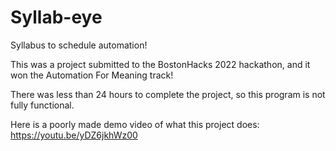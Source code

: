 # Syllab-eye
Syllabus to schedule automation!

This was a project submitted to the BostonHacks 2022 hackathon, and it won the Automation For Meaning track!

There was less than 24 hours to complete the project, so this program is not fully functional.

Here is a poorly made demo video of what this project does: https://youtu.be/yDZ6jkhWz00
